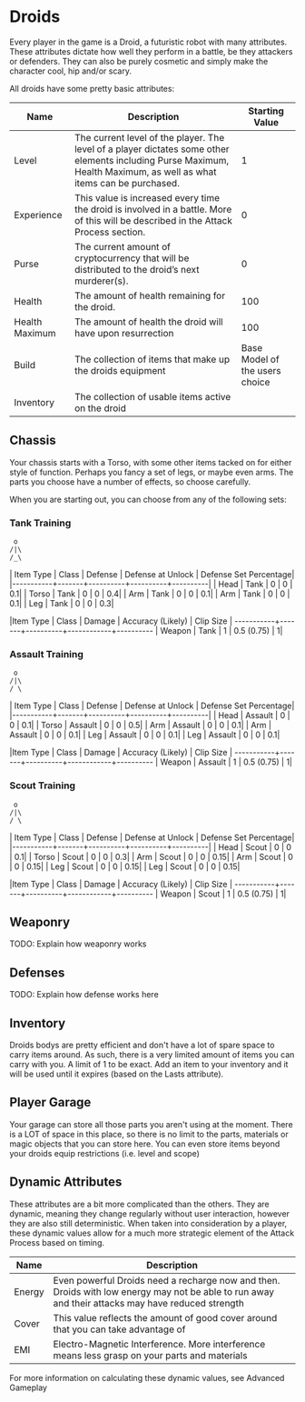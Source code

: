 
# Droids

Every player in the game is a Droid, a futuristic robot with many attributes. These attributes dictate how well they perform in a battle, be they attackers or defenders. They can also be purely cosmetic and simply make the character cool, hip and/or scary.

All droids have some pretty basic attributes:


|Name|Description|Starting Value|
|----|----|----|
|Level|The current level of the player. The level of a player dictates some other elements including Purse Maximum, Health Maximum, as well as what items can be purchased. | 1 |
|Experience| This value is increased every time the droid is involved in a battle. More of this will be described in the Attack Process section.|0|
|Purse|The current amount of cryptocurrency that will be distributed to the droid’s next murderer(s).|0|
|Health|The amount of health remaining for the droid.|100|
|Health Maximum|The amount of health the droid will have upon resurrection|100|
|Build| The collection of items that make up the droids equipment| Base Model of the users choice|
|Inventory| The collection of usable items active on the droid| |


## Chassis 

Your chassis starts with a Torso, with some other items tacked on for either style of function. Perhaps you fancy a set of legs, or maybe even arms. The parts you choose have a number of effects, so choose carefully. 

When you are starting out, you can choose from any of the following sets:

### Tank Training 

```
 o
/|\
/_\
```

| Item Type | Class | Defense | Defense at Unlock | Defense Set Percentage| 
|-----------+-------+----------+----------+----------|
| Head      | Tank  | 0        | 0        | 0.1|
| Torso     | Tank  | 0        | 0        | 0.4|
| Arm       | Tank  | 0        | 0        | 0.1|
| Arm       | Tank  | 0        | 0        | 0.1|
| Leg       | Tank  | 0        | 0        | 0.3|

|Item Type | Class | Damage |  Accuracy (Likely)  | Clip Size | 
-----------+-------+----------+------------+----------
| Weapon    | Tank  | 1        | 0.5 (0.75) | 1|

### Assault Training


```
 o
/|\
/ \
```

| Item Type | Class | Defense | Defense at Unlock | Defense Set Percentage| 
|-----------+-------+----------+----------+----------|
| Head      | Assault | 0        | 0        | 0.1|
| Torso     | Assault | 0        | 0        | 0.5|
| Arm       | Assault | 0        | 0        | 0.1|
| Arm       | Assault | 0        | 0        | 0.1|
| Leg       | Assault | 0        | 0        | 0.1|
| Leg       | Assault | 0        | 0        | 0.1|

|Item Type | Class | Damage |  Accuracy (Likely)  | Clip Size | 
-----------+-------+----------+------------+----------
| Weapon    | Assault | 1        | 0.5 (0.75) | 1|


### Scout Training

```
 o
/|\
/ \
```

| Item Type | Class | Defense | Defense at Unlock | Defense Set Percentage| 
|-----------+-------+----------+----------+----------|
| Head      | Scout | 0        | 0        | 0.1|
| Torso     | Scout | 0        | 0        | 0.3|
| Arm       | Scout | 0        | 0        | 0.15|
| Arm       | Scout | 0        | 0        | 0.15|
| Leg       | Scout | 0        | 0        | 0.15|
| Leg       | Scout | 0        | 0        | 0.15|

|Item Type | Class | Damage |  Accuracy (Likely)  | Clip Size | 
-----------+-------+----------+------------+----------
| Weapon    | Scout | 1        | 0.5 (0.75) | 1|

## Weaponry 

TODO: Explain how weaponry works


## Defenses


TODO: Explain how defense works here

## Inventory

Droids bodys are pretty efficient and don't have a lot of spare space to carry items around. As such, there is a very limited amount of items you can carry with you. A limit of 1 to be exact. Add an item to your inventory and it will be used until it expires (based on the Lasts attribute).

## Player Garage

Your garage can store all those parts you aren't using at the moment. There is a LOT of space in this place, so there is no limit to the parts, materials or magic objects that you can store here. You can even store items beyond your droids equip restrictions (i.e. level and scope)

## Dynamic Attributes

These attributes are a bit more complicated than the others. They are dynamic, meaning they change regularly without user interaction, however they are also still deterministic. When taken into consideration by a player, these dynamic values allow for a much more strategic element of the Attack Process based on timing.

|Name|Description|
|----|----|
|Energy| Even powerful Droids need a recharge now and then. Droids with low energy may not be able to run away and their attacks may have reduced strength|
|Cover| This value reflects the amount of good cover around that you can take advantage of |
|EMI| Electro-Magnetic Interference. More interference means less grasp on your parts and materials|


<aside class='notice'>
For more information on calculating these dynamic values, see Advanced Gameplay
</aside>
